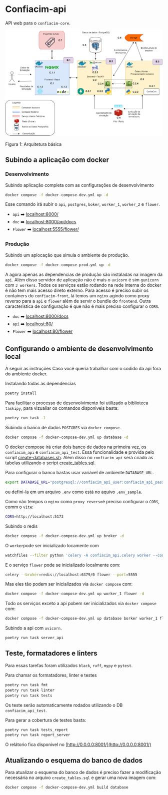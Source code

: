 # Confiacim-api

API web para o `confiacim-core`.

![arquitetura](./docs/img/confiacim_web.drawio.png)

Figura 1: Arquitetura básica

## Subindo a aplicação com docker

### Desenvolvimento

Subindo aplicação completa com as configurações de desenvolvimento

```bash
docker compose -f docker-compose-dev.yml up -d
```

Esse comando irá subir o `api`, `postgres`, `boker`, `worker_1`, `worker_2` e `flower`.

 - `api` ➡️ [localhost:8000/](http://localhost:8000/api/)
 - `doc` ➡️ [localhost:8000/api/docs](http://localhost:8000/api/docs)
 - `Flower` ➡️ [localhost:5555/flower/](http://localhost:5555/flower/)

### Produção

Subindo um aplocação que simula o ambiente de produção.

```bash
docker compose -f docker-compose-prod.yml up -d
```

A agora apenas as dependencias de produção são instaladas na imagem da `api`. Além disso servidor de aplicação não é mais o `uvicorn` é sim `gunicorn` com `3 workers`. Todos os serviços estão rodando na rede interna do docker é não tem mais acesso direto externo. Para acesso é preciso subir os containers do `confiacim-front`, lá temos um `nginx` agindo como proxy reverso para a `api` e `flower` além de servir o bundle do `frontend`. Outra caracteristica de configuração é que não é mais preciso configurar o `CORS`.

- `doc` ➡️ [localhost:8000/docs](http://localhost:80/api/docs)
- `api` ➡️ [localhost:80/](http://localhost:80/api/)
- `Flower` ➡️ [localhost:80/flower](http://localhost:80/flower/)

## Configurando o ambiente de desenvolvimento local

A seguir as instruções Caso você queria trabalhar com o codido da api fora do ambiente docker.

Instalando todas as dependencias

```bash
poetry install
```

Para facilitar o processo de desenvolvimento foi utilizado a biblioteca `taskipy`, para vizualiar os comandos disponiveis basta:

```bash
poetry run task -l
```

Subindo o banco de dados `POSTGRES` via `docker compose`.

```bash
docker compose -f docker-compose-dev.yml up database -d
```

O docker compose irá criar dois banco de dados na primeira vez, os `confiacim_api` e `confiacim_api_test`. Essa funcionalidade e provida pelo script [create-databases.sh](./postgres/create-databases.sh). Além disso no `confiacim_api` será criado as tabelas utilizando o script [create_tables.sql](./postgres/create_tables.sql).

Para configurar o banco bastas usar variável de ambiente `DATABASE_URL`.

```bash
export DATABASE_URL="postgresql://confiacim_api_user:confiacim_api_password@localhost:5432/confiacim_api"
```

ou defini-la em um arquivo `.env` como está no aquivo `.env_sample`.

Como não tempos o `nginx` como `proxy reverso`é preciso configurar o `CORS`, comm o `vite`:

```bash
CORS=http://localhost:5173
```

Subindo o redis

```bash
docker compose -f docker-compose-dev.yml up broker -d
```

O `worker`pode ser inicializado locamente com

```bash
watchfiles --filter python 'celery -A confiacim_api.celery worker --concurrency=2  -l INFO'
```

E o serviço `flower` pode se inicializado localmente com:

```bash
celery --broker=redis://localhost:6379/0 flower --port=5555
```

Mas eles tão podem ser inicializados via `docker compose` com:

```bash
docker compose -f docker-compose-dev.yml up worker_1 flower -d
```

Todo os serviços exceto a api pobem ser inicializados via `docker compose` com:

```bash
docker compose -f docker-compose-dev.yml up database borker worker_1 flower
```

Subindo a api com `uvicorn`.

```bash
poetry run task server_api
```

## Teste, formatadores e linters

Para essas tarefas foram utilizados `black`, `ruff`, `mypy` e `pytest`.

Para chamar os formatadores, linter e testes

```bash
poetry run task fmt
poetry run task linter
poetry run task tests
```

Os teste serão automaticamente rodados utilizando o DB `confiacim_api_test`.

Para gerar a cobertura de testes basta:

```bash
poetry run task tests_report
poetry run task report_server
```

O relátorio fica disponivel no [http://0.0.0.0:8001/](http://0.0.0.0:8001/)


## Atualizando o esquema do banco de dados

Para atualizar o esquema do banco de dados é preciso fazer a modificação necessária no arquivo `create_tables.sql` e gerar uma nova imagem com:

```bash
docker compose -f docker-compose-dev.yml build database
```
